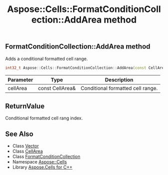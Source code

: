 ﻿---
title: Aspose::Cells::FormatConditionCollection::AddArea method
linktitle: AddArea
second_title: Aspose.Cells for C++ API Reference
description: 'Aspose::Cells::FormatConditionCollection::AddArea method. Adds a conditional formatted cell range in C++.'
type: docs
weight: 700
url: /cpp/aspose.cells/formatconditioncollection/addarea/
---
## FormatConditionCollection::AddArea method


Adds a conditional formatted cell range.

```cpp
int32_t Aspose::Cells::FormatConditionCollection::AddArea(const CellArea &cellArea)
```


| Parameter | Type | Description |
| --- | --- | --- |
| cellArea | const CellArea\& | Conditional formatted cell range. |

## ReturnValue

Conditional formatted cell rang index.

## See Also

* Class [Vector](../../vector/)
* Class [CellArea](../../cellarea/)
* Class [FormatConditionCollection](../)
* Namespace [Aspose::Cells](../../)
* Library [Aspose.Cells for C++](../../../)
